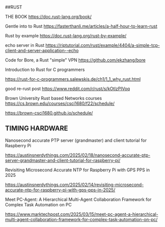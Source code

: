 

##RUST

THE BOOK
https://doc.rust-lang.org/book/

Gentle into to Rust 
https://fasterthanli.me/articles/a-half-hour-to-learn-rust

Rust by example 
https://doc.rust-lang.org/rust-by-example/

echo server in Rust
https://riptutorial.com/rust/example/4404/a-simple-tcp-client-and-server-application--echo

Code for Bore, a Rust "simple" VPN
https://github.com/ekzhang/bore


Introduction to Rust for C programmers

https://rust-for-c-programmers.salewskis.de/ch1/1_1_why_rust.html

good re-rust  post
https://www.reddit.com/r/rust/s/kOtlzPIVoq

Brown University Rust based Networks courses
https://cs.brown.edu/courses/csci1680/f22/schedule/

https://brown-csci1680.github.io/schedule/

## TIMING HARDWARE 
Nanosecond accurate PTP server (grandmaster) and client tutorial for Raspberry Pi

https://austinsnerdythings.com/2025/02/18/nanosecond-accurate-ptp-server-grandmaster-and-client-tutorial-for-raspberry-pi/


Revisiting Microsecond Accurate NTP for Raspberry Pi with GPS PPS in 2025

https://austinsnerdythings.com/2025/02/14/revisiting-microsecond-accurate-ntp-for-raspberry-pi-with-gps-pps-in-2025/

Meet PC-Agent: A Hierarchical Multi-Agent Collaboration Framework for Complex Task Automation on PC

https://www.marktechpost.com/2025/03/15/meet-pc-agent-a-hierarchical-multi-agent-collaboration-framework-for-complex-task-automation-on-pc/